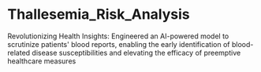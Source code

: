 # Thallesemia_Risk_Analysis
Revolutionizing Health Insights: Engineered an AI-powered model to scrutinize patients' blood reports, enabling the early identification of blood-related disease susceptibilities and elevating the efficacy of preemptive healthcare measures
